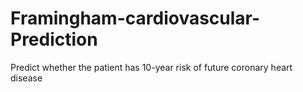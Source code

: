 # Framingham-cardiovascular-Prediction
 Predict whether the patient has 10-year risk of future coronary heart disease 
